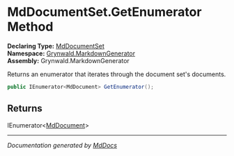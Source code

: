 ﻿<!--  
  <auto-generated>   
    The contents of this file were generated by a tool.  
    Changes to this file may be list if the file is regenerated  
  </auto-generated>   
-->

# MdDocumentSet.GetEnumerator Method

**Declaring Type:** [MdDocumentSet](../index.md)  
**Namespace:** [Grynwald.MarkdownGenerator](../../index.md)  
**Assembly:** Grynwald.MarkdownGenerator

Returns an enumerator that iterates through the document set's documents.

```csharp
public IEnumerator<MdDocument> GetEnumerator();
```

## Returns

IEnumerator\<[MdDocument](../../MdDocument/index.md)\>

___

*Documentation generated by [MdDocs](https://github.com/ap0llo/mddocs)*
